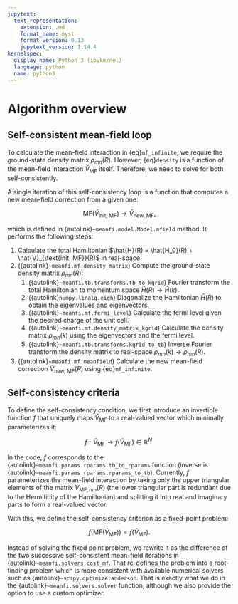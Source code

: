 ```yaml
---
jupytext:
  text_representation:
    extension: .md
    format_name: myst
    format_version: 0.13
    jupytext_version: 1.14.4
kernelspec:
  display_name: Python 3 (ipykernel)
  language: python
  name: python3
---
```

# Algorithm overview

## Self-consistent mean-field loop

To calculate the mean-field interaction in {eq}`mf_infinite`, we require the ground-state density matrix $\rho_{mn}(R)$.
However, {eq}`density` is a function of the mean-field interaction $\hat{V}_{\text{MF}}$ itself.
Therefore, we need to solve for both self-consistently.

A single iteration of this self-consistency loop is a function that computes a new mean-field correction from a given one:

$$
\text{MF}(\hat{V}_{\text{init, MF}}) \to \hat{V}_{\text{new, MF}},
$$

which is defined in {autolink}`~meanfi.model.Model.mfield` method.
It performs the following steps:

1. Calculate the total Hamiltonian $\hat{H}(R) = \hat{H_0}(R) + \hat{V}_{\text{init, MF}}(R)$ in real-space.
2. ({autolink}`~meanfi.mf.density_matrix`) Compute the ground-state density matrix $\rho_{mn}(R)$:
    1. ({autolink}`~meanfi.tb.transforms.tb_to_kgrid`) Fourier transform the total Hamiltonian to momentum space $\hat{H}(R) \to \hat{H}(k)$.
    2. ({autolink}`numpy.linalg.eigh`) Diagonalize the Hamiltonian $\hat{H}(R)$ to obtain the eigenvalues and eigenvectors.
    3. ({autolink}`~meanfi.mf.fermi_level`) Calculate the fermi level given the desired charge of the unit cell.
    4. ({autolink}`~meanfi.mf.density_matrix_kgrid`) Calculate the density matrix $\rho_{mn}(k)$ using the eigenvectors and the fermi level.
    5. ({autolink}`~meanfi.tb.transforms.kgrid_to_tb`) Inverse Fourier transform the density matrix to real-space $\rho_{mn}(k) \to \rho_{mn}(R)$.
3. ({autolink}`~meanfi.mf.meanfield`) Calculate the new mean-field correction $\hat{V}_{\text{new, MF}}(R)$ using {eq}`mf_infinite`.

## Self-consistency criteria

To define the self-consistency condition, we first introduce an invertible function $f$ that uniquely maps $\hat{V}_{\text{MF}}$ to a real-valued vector which minimally parameterizes it:

$$
f : \hat{V}_{\text{MF}} \to f(\hat{V}_{\text{MF}}) \in \mathbb{R}^N.
$$

In the code, $f$ corresponds to the {autolink}`~meanfi.params.rparams.tb_to_rparams` function (inverse is {autolink}`~meanfi.params.rparams.rparams_to_tb`).
Currently, $f$ parameterizes the mean-field interaction by taking only the upper triangular elements of the matrix $V_{\text{MF}, nm}(R)$ (the lower triangular part is redundant due to the Hermiticity of the Hamiltonian) and splitting it into real and imaginary parts to form a real-valued vector.

With this, we define the self-consistency criterion as a fixed-point problem:

$$
f(\text{MF}(\hat{V}_{\text{MF}})) = f(\hat{V}_{\text{MF}}).
$$

Instead of solving the fixed point problem, we rewrite it as the difference of the two successive self-consistent mean-field iterations in {autolink}`~meanfi.solvers.cost_mf`.
That re-defines the problem into a root-finding problem which is more consistent with available numerical solvers such as {autolink}`~scipy.optimize.anderson`.
That is exactly what we do in the {autolink}`~meanfi.solvers.solver` function, although we also provide the option to use a custom optimizer.

